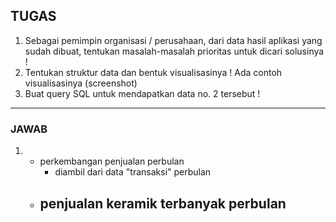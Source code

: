 ## TUGAS
1. Sebagai pemimpin organisasi / perusahaan, dari data hasil aplikasi yang sudah dibuat, tentukan masalah-masalah prioritas untuk dicari solusinya !
2. Tentukan struktur data dan bentuk visualisasinya ! Ada contoh visualisasinya (screenshot)
3. Buat query SQL untuk mendapatkan data no. 2 tersebut !

---

### JAWAB
1.  - perkembangan penjualan perbulan
      - diambil dari data "transaksi" perbulan
    - penjualan keramik terbanyak perbulan
      -   
